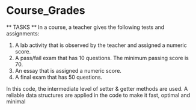 # Course_Grades

** TASKS **
In a course, a teacher gives the following tests and assignments: 
1) A lab activity that is observed by the teacher and assigned a numeric score. 
2) A pass/fail exam that has 10 questions. The minimum passing score is 70. 
3) An essay that is assigned a numeric score. 
4) A final exam that has 50 questions.

In this code, the intermediate level of setter & getter methods are used.
A reliable data structures are applied in the code to make it fast, optimal and minimal

